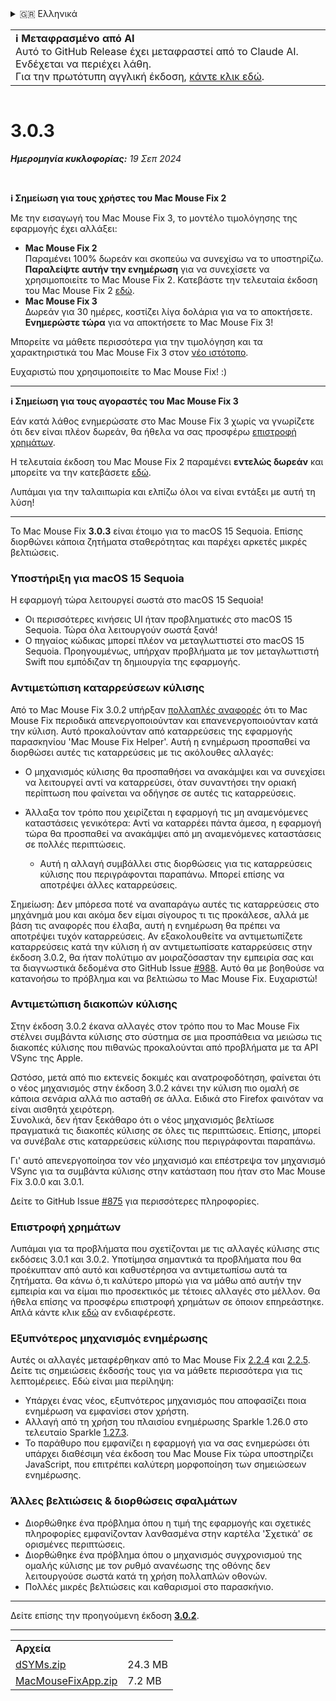 <details>
<summary>🇬🇷 Ελληνικά</summary>

[🇬🇧 English (GitHub Release)](https://github.com/noah-nuebling/mac-mouse-fix/releases/tag/3.0.3)\
[🇦🇩 Català](https://redirect.macmousefix.com/?target=mmf-release&tag=3.0.3&locale=ca)\
[🇩🇪 Deutsch](https://redirect.macmousefix.com/?target=mmf-release&tag=3.0.3&locale=de)\
[🇪🇸 Español](https://redirect.macmousefix.com/?target=mmf-release&tag=3.0.3&locale=es)\
[🇫🇷 Français](https://redirect.macmousefix.com/?target=mmf-release&tag=3.0.3&locale=fr)\
[🇮🇩 Indonesia](https://redirect.macmousefix.com/?target=mmf-release&tag=3.0.3&locale=id)\
[🇮🇹 Italiano](https://redirect.macmousefix.com/?target=mmf-release&tag=3.0.3&locale=it)\
[🇭🇺 Magyar](https://redirect.macmousefix.com/?target=mmf-release&tag=3.0.3&locale=hu)\
[🇳🇱 Nederlands](https://redirect.macmousefix.com/?target=mmf-release&tag=3.0.3&locale=nl)\
[🇵🇱 Polski](https://redirect.macmousefix.com/?target=mmf-release&tag=3.0.3&locale=pl)\
[🇧🇷 Português (Brasil)](https://redirect.macmousefix.com/?target=mmf-release&tag=3.0.3&locale=pt-BR)\
[🇵🇹 Português (Portugal)](https://redirect.macmousefix.com/?target=mmf-release&tag=3.0.3&locale=pt-PT)\
[🇷🇴 Română](https://redirect.macmousefix.com/?target=mmf-release&tag=3.0.3&locale=ro)\
[🇸🇪 Svenska](https://redirect.macmousefix.com/?target=mmf-release&tag=3.0.3&locale=sv)\
[🇻🇳 Tiếng Việt](https://redirect.macmousefix.com/?target=mmf-release&tag=3.0.3&locale=vi)\
[🇹🇷 Türkçe](https://redirect.macmousefix.com/?target=mmf-release&tag=3.0.3&locale=tr)\
[🇨🇿 Čeština](https://redirect.macmousefix.com/?target=mmf-release&tag=3.0.3&locale=cs)\
**🇬🇷 Ελληνικά**\
[🇷🇺 Русский](https://redirect.macmousefix.com/?target=mmf-release&tag=3.0.3&locale=ru)\
[🇺🇦 Українська](https://redirect.macmousefix.com/?target=mmf-release&tag=3.0.3&locale=uk)\
[🇮🇱 עברית](https://redirect.macmousefix.com/?target=mmf-release&tag=3.0.3&locale=he)\
[🇸🇦 العربية](https://redirect.macmousefix.com/?target=mmf-release&tag=3.0.3&locale=ar)\
[🇮🇳 हिन्दी](https://redirect.macmousefix.com/?target=mmf-release&tag=3.0.3&locale=hi)\
[🇹🇭 ไทย](https://redirect.macmousefix.com/?target=mmf-release&tag=3.0.3&locale=th)\
[🇨🇳 中文 (简体)](https://redirect.macmousefix.com/?target=mmf-release&tag=3.0.3&locale=zh-Hans)\
[🇨🇳 中文 (繁體)](https://redirect.macmousefix.com/?target=mmf-release&tag=3.0.3&locale=zh-Hant)\
[🇭🇰 中文（香港)](https://redirect.macmousefix.com/?target=mmf-release&tag=3.0.3&locale=zh-HK)\
[🇯🇵 日本語](https://redirect.macmousefix.com/?target=mmf-release&tag=3.0.3&locale=ja)\
[🇰🇷 한국어](https://redirect.macmousefix.com/?target=mmf-release&tag=3.0.3&locale=ko)\
[Help translate Mac Mouse Fix to different languages!](https://github.com/noah-nuebling/mac-mouse-fix/discussions/731)
</details>
<table align=><td>
<b>ℹ️ Μεταφρασμένο από AI</b><br>
Αυτό το GitHub Release έχει μεταφραστεί από το Claude AI. Ενδέχεται να περιέχει λάθη.<br>
Για την πρωτότυπη αγγλική έκδοση, <a href="https://github.com/noah-nuebling/mac-mouse-fix/releases/tag/3.0.3">κάντε κλικ εδώ</a>.
</td></table>

<table></table>

# 3.0.3
***Ημερομηνία κυκλοφορίας:** 19 Σεπ 2024*

<br>

**ℹ️ Σημείωση για τους χρήστες του Mac Mouse Fix 2**

Με την εισαγωγή του Mac Mouse Fix 3, το μοντέλο τιμολόγησης της εφαρμογής έχει αλλάξει:

- **Mac Mouse Fix 2**\
Παραμένει 100% δωρεάν και σκοπεύω να συνεχίσω να το υποστηρίζω.\
**Παραλείψτε αυτήν την ενημέρωση** για να συνεχίσετε να χρησιμοποιείτε το Mac Mouse Fix 2. Κατεβάστε την τελευταία έκδοση του Mac Mouse Fix 2 [εδώ](https://redirect.macmousefix.com/?target=mmf2-latest&locale=el).
- **Mac Mouse Fix 3**\
Δωρεάν για 30 ημέρες, κοστίζει λίγα δολάρια για να το αποκτήσετε.\
**Ενημερώστε τώρα** για να αποκτήσετε το Mac Mouse Fix 3!

Μπορείτε να μάθετε περισσότερα για την τιμολόγηση και τα χαρακτηριστικά του Mac Mouse Fix 3 στον [νέο ιστότοπο](https://macmousefix.com/).

Ευχαριστώ που χρησιμοποιείτε το Mac Mouse Fix! :)

---

**ℹ️ Σημείωση για τους αγοραστές του Mac Mouse Fix 3**

Εάν κατά λάθος ενημερώσατε στο Mac Mouse Fix 3 χωρίς να γνωρίζετε ότι δεν είναι πλέον δωρεάν, θα ήθελα να σας προσφέρω [επιστροφή χρημάτων](https://redirect.macmousefix.com/?target=mmf-apply-for-refund&locale=el).

Η τελευταία έκδοση του Mac Mouse Fix 2 παραμένει **εντελώς δωρεάν** και μπορείτε να την κατεβάσετε [εδώ](https://redirect.macmousefix.com/?target=mmf2-latest&locale=el).

Λυπάμαι για την ταλαιπωρία και ελπίζω όλοι να είναι εντάξει με αυτή τη λύση!

---

Το Mac Mouse Fix **3.0.3** είναι έτοιμο για το macOS 15 Sequoia. Επίσης διορθώνει κάποια ζητήματα σταθερότητας και παρέχει αρκετές μικρές βελτιώσεις.

### Υποστήριξη για macOS 15 Sequoia

Η εφαρμογή τώρα λειτουργεί σωστά στο macOS 15 Sequoia!

- Οι περισσότερες κινήσεις UI ήταν προβληματικές στο macOS 15 Sequoia. Τώρα όλα λειτουργούν σωστά ξανά!
- Ο πηγαίος κώδικας μπορεί πλέον να μεταγλωττιστεί στο macOS 15 Sequoia. Προηγουμένως, υπήρχαν προβλήματα με τον μεταγλωττιστή Swift που εμπόδιζαν τη δημιουργία της εφαρμογής.

### Αντιμετώπιση καταρρεύσεων κύλισης

Από το Mac Mouse Fix 3.0.2 υπήρξαν [πολλαπλές αναφορές](https://github.com/noah-nuebling/mac-mouse-fix/issues/988) ότι το Mac Mouse Fix περιοδικά απενεργοποιούνταν και επανενεργοποιούνταν κατά την κύλιση. Αυτό προκαλούνταν από καταρρεύσεις της εφαρμογής παρασκηνίου 'Mac Mouse Fix Helper'. Αυτή η ενημέρωση προσπαθεί να διορθώσει αυτές τις καταρρεύσεις με τις ακόλουθες αλλαγές:

- Ο μηχανισμός κύλισης θα προσπαθήσει να ανακάμψει και να συνεχίσει να λειτουργεί αντί να καταρρεύσει, όταν συναντήσει την οριακή περίπτωση που φαίνεται να οδήγησε σε αυτές τις καταρρεύσεις.
- Άλλαξα τον τρόπο που χειρίζεται η εφαρμογή τις μη αναμενόμενες καταστάσεις γενικότερα: Αντί να καταρρέει πάντα άμεσα, η εφαρμογή τώρα θα προσπαθεί να ανακάμψει από μη αναμενόμενες καταστάσεις σε πολλές περιπτώσεις.

    - Αυτή η αλλαγή συμβάλλει στις διορθώσεις για τις καταρρεύσεις κύλισης που περιγράφονται παραπάνω. Μπορεί επίσης να αποτρέψει άλλες καταρρεύσεις.

Σημείωση: Δεν μπόρεσα ποτέ να αναπαράγω αυτές τις καταρρεύσεις στο μηχάνημά μου και ακόμα δεν είμαι σίγουρος τι τις προκάλεσε, αλλά με βάση τις αναφορές που έλαβα, αυτή η ενημέρωση θα πρέπει να αποτρέψει τυχόν καταρρεύσεις. Αν εξακολουθείτε να αντιμετωπίζετε καταρρεύσεις κατά την κύλιση ή αν αντιμετωπίσατε καταρρεύσεις στην έκδοση 3.0.2, θα ήταν πολύτιμο αν μοιραζόσασταν την εμπειρία σας και τα διαγνωστικά δεδομένα στο GitHub Issue [#988](https://github.com/noah-nuebling/mac-mouse-fix/issues/988). Αυτό θα με βοηθούσε να κατανοήσω το πρόβλημα και να βελτιώσω το Mac Mouse Fix. Ευχαριστώ!

### Αντιμετώπιση διακοπών κύλισης

Στην έκδοση 3.0.2 έκανα αλλαγές στον τρόπο που το Mac Mouse Fix στέλνει συμβάντα κύλισης στο σύστημα σε μια προσπάθεια να μειώσω τις διακοπές κύλισης που πιθανώς προκαλούνται από προβλήματα με τα API VSync της Apple.

Ωστόσο, μετά από πιο εκτενείς δοκιμές και ανατροφοδότηση, φαίνεται ότι ο νέος μηχανισμός στην έκδοση 3.0.2 κάνει την κύλιση πιο ομαλή σε κάποια σενάρια αλλά πιο ασταθή σε άλλα. Ειδικά στο Firefox φαινόταν να είναι αισθητά χειρότερη.\
Συνολικά, δεν ήταν ξεκάθαρο ότι ο νέος μηχανισμός βελτίωσε πραγματικά τις διακοπές κύλισης σε όλες τις περιπτώσεις. Επίσης, μπορεί να συνέβαλε στις καταρρεύσεις κύλισης που περιγράφονται παραπάνω.

Γι' αυτό απενεργοποίησα τον νέο μηχανισμό και επέστρεψα τον μηχανισμό VSync για τα συμβάντα κύλισης στην κατάσταση που ήταν στο Mac Mouse Fix 3.0.0 και 3.0.1.

Δείτε το GitHub Issue [#875](https://github.com/noah-nuebling/mac-mouse-fix/issues/875) για περισσότερες πληροφορίες.

### Επιστροφή χρημάτων

Λυπάμαι για τα προβλήματα που σχετίζονται με τις αλλαγές κύλισης στις εκδόσεις 3.0.1 και 3.0.2. Υποτίμησα σημαντικά τα προβλήματα που θα προέκυπταν από αυτό και καθυστέρησα να αντιμετωπίσω αυτά τα ζητήματα. Θα κάνω ό,τι καλύτερο μπορώ για να μάθω από αυτήν την εμπειρία και να είμαι πιο προσεκτικός με τέτοιες αλλαγές στο μέλλον. Θα ήθελα επίσης να προσφέρω επιστροφή χρημάτων σε όποιον επηρεάστηκε. Απλά κάντε κλικ [εδώ](https://redirect.macmousefix.com/?target=mmf-apply-for-refund&locale=el) αν ενδιαφέρεστε.

### Εξυπνότερος μηχανισμός ενημέρωσης

Αυτές οι αλλαγές μεταφέρθηκαν από το Mac Mouse Fix [2.2.4](https://redirect.macmousefix.com/?target=mmf-release&tag=2.2.4&locale=el) και [2.2.5](https://redirect.macmousefix.com/?target=mmf-release&tag=2.2.5&locale=el). Δείτε τις σημειώσεις έκδοσής τους για να μάθετε περισσότερα για τις λεπτομέρειες. Εδώ είναι μια περίληψη:

- Υπάρχει ένας νέος, εξυπνότερος μηχανισμός που αποφασίζει ποια ενημέρωση να εμφανίσει στον χρήστη.
- Αλλαγή από τη χρήση του πλαισίου ενημέρωσης Sparkle 1.26.0 στο τελευταίο Sparkle [1.27.3](https://github.com/sparkle-project/Sparkle/releases/tag/1.27.3).
- Το παράθυρο που εμφανίζει η εφαρμογή για να σας ενημερώσει ότι υπάρχει διαθέσιμη νέα έκδοση του Mac Mouse Fix τώρα υποστηρίζει JavaScript, που επιτρέπει καλύτερη μορφοποίηση των σημειώσεων ενημέρωσης.

### Άλλες βελτιώσεις & διορθώσεις σφαλμάτων

- Διορθώθηκε ένα πρόβλημα όπου η τιμή της εφαρμογής και σχετικές πληροφορίες εμφανίζονταν λανθασμένα στην καρτέλα 'Σχετικά' σε ορισμένες περιπτώσεις.
- Διορθώθηκε ένα πρόβλημα όπου ο μηχανισμός συγχρονισμού της ομαλής κύλισης με τον ρυθμό ανανέωσης της οθόνης δεν λειτουργούσε σωστά κατά τη χρήση πολλαπλών οθονών.
- Πολλές μικρές βελτιώσεις και καθαρισμοί στο παρασκήνιο.

---

Δείτε επίσης την προηγούμενη έκδοση [**3.0.2**](https://redirect.macmousefix.com/?target=mmf-release&tag=3.0.2&locale=el).

---

<table align="start">
<tr>
    <td colspan=2>
        <b>Αρχεία</b>
    </td>
</tr>
<tr>
    <td><a href="https://github.com/noah-nuebling/mac-mouse-fix/releases/download/3.0.3/dSYMs.zip">dSYMs.zip</a></td>
    <td>24.3 MB</td>
</tr>
<tr>
    <td><a href="https://github.com/noah-nuebling/mac-mouse-fix/releases/download/3.0.3/MacMouseFixApp.zip">MacMouseFixApp.zip</a></td>
    <td>7.2 MB</td>
</tr>
</table>